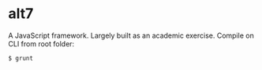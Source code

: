 alt7
=====

A JavaScript framework. Largely built as an academic exercise. Compile on CLI from root folder:

    $ grunt

